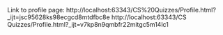 Link to profile page: http://localhost:63343/CS%20Quizzes/Profile.html?_ijt=jsc95628ks98ecgcd8mtdfbc8e
http://localhost:63343/CS Quizzes/Profile.html?_ijt=v7kp8n9qmbfr22mitgc5m14lc1
